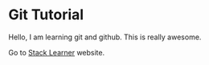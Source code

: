 # Git Tutorial

Hello, I am learning git and github. This is really awesome.

Go to [Stack Learner](https://stacklearner.com/) website.